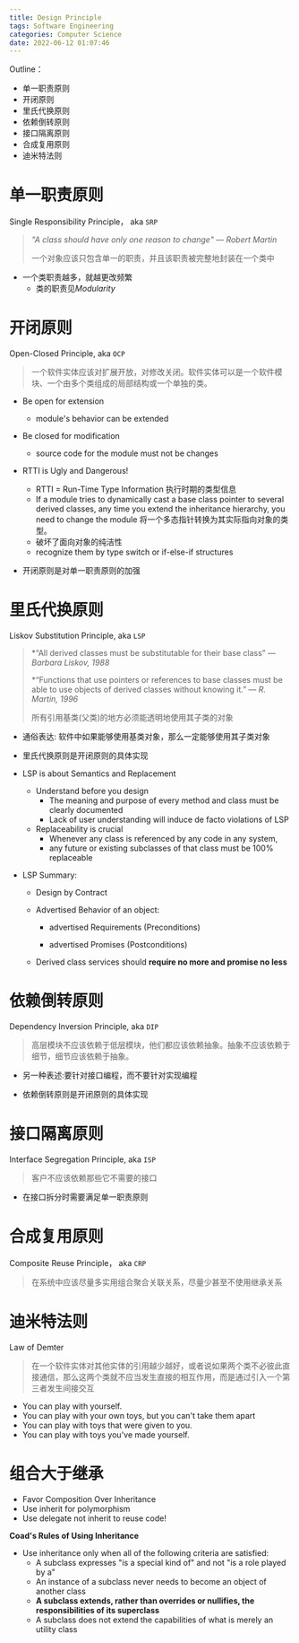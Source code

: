 ```yaml
---
title: Design Principle
tags: Software Engineering
categories: Computer Science
date: 2022-06-12 01:07:46
---
```



Outline：

* 单一职责原则
* 开闭原则
* 里氏代换原则
* 依赖倒转原则 
* 接口隔离原则 
* 合成复用原则 
* 迪米特法则

<!--more-->

# 单一职责原则

Single Responsibility Principle， aka `SRP`

> *"A class should have only one reason to change"  — Robert Martin*
>
> 一个对象应该只包含单一的职责，并且该职责被完整地封装在一个类中

* 一个类职责越多，就越更改频繁
  * 类的职责见*Modularity*

# 开闭原则

Open-Closed Principle, aka `OCP`

> 一个软件实体应该对扩展开放，对修改关闭。软件实体可以是一个软件模块、一个由多个类组成的局部结构或一个单独的类。



* Be open for extension 

  * module's behavior can be extended
* Be closed for modification 

  * source code for the module must not be changes
* RTTI is Ugly and Dangerous! 
  * RTTI = Run-Time Type Information 执行时期的类型信息
  * If a module tries to dynamically cast a base class pointer to several derived classes, any time you extend the inheritance hierarchy, you need to change the module 将一个多态指针转换为其实际指向对象的类型。 
  * 破坏了面向对象的纯洁性
  * recognize them by type switch or if-else-if structures
* 开闭原则是对单一职责原则的加强

# 里氏代换原则

Liskov Substitution Principle, aka `LSP`

> *“All derived classes must be substitutable for their base class” — *Barbara Liskov, 1988*
>
> *“Functions that use pointers or references to base classes must be able to use objects of derived classes without knowing it.” — *R. Martin, 1996*
>
> 所有引用基类(父类)的地方必须能透明地使用其子类的对象



* 通俗表达: 软件中如果能够使用基类对象，那么一定能够使用其子类对象

* 里氏代换原则是开闭原则的具体实现

* LSP is about Semantics and Replacement 

  * Understand before you design
    * The meaning and purpose of every method and class must be clearly documented
    * Lack of user understanding will induce de facto violations of LSP
  * Replaceability is crucial 
    * Whenever any class is referenced by any code in any system, 
    * any future or existing subclasses of that class must be 100% replaceable

  

* LSP Summary:

  * Design by Contract 
  * Advertised Behavior of an object: 

    * advertised Requirements (Preconditions) 

    * advertised Promises (Postconditions)

  * Derived class services should **require no more and promise no less**

# 依赖倒转原则 

Dependency Inversion Principle, aka `DIP`

> 高层模块不应该依赖于低层模块，他们都应该依赖抽象。抽象不应该依赖于细节，细节应该依赖于抽象。

* 另一种表述:要针对接口编程，而不要针对实现编程

* 依赖倒转原则是开闭原则的具体实现

# 接口隔离原则

Interface Segregation Principle, aka `ISP`

> 客户不应该依赖那些它不需要的接口

* 在接口拆分时需要满足单一职责原则

# 合成复用原则

Composite Reuse Principle， aka `CRP`

> 在系统中应该尽量多实用组合聚合关联关系，尽量少甚至不使用继承关系

# 迪米特法则

Law of Demter

> 在一个软件实体对其他实体的引用越少越好，或者说如果两个类不必彼此直接通信，那么这两个类就不应当发生直接的相互作用，而是通过引入一个第三者发生间接交互



* You can play with yourself. 
* You can play with your own toys, but you can't take them apart 
* You can play with toys that were given to you. 
* You can play with toys you've made yourself.

# 组合大于继承

* Favor Composition Over Inheritance 
* Use inherit for polymorphism 
* Use delegate not inherit to reuse code!

**Coad's Rules of Using Inheritance**

* Use inheritance only when all of the following criteria are satisfied: 
  *  A subclass expresses "is a special kind of" and not "is a role played by a"
  *  An instance of a subclass never needs to become an object of another class
  *  **A subclass extends, rather than overrides or nullifies, the responsibilities of its superclass**
  *  A subclass does not extend the capabilities of what is merely an utility class
